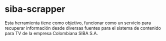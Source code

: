 # siba-scrapper
Esta herramienta tiene como objetivo, funcionar como un servicio para recuperar información desde diversas fuentes para el sistema de contenido para TV de la empresa Colombiana SIBA S.A.
